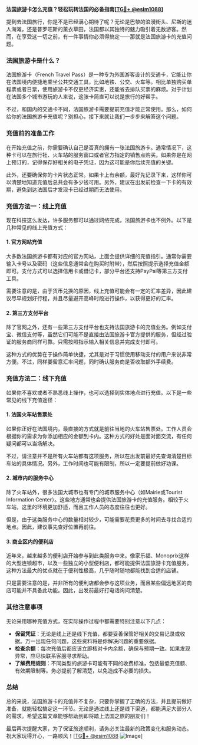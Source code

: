 **法国旅游卡怎么充值？轻松玩转法国的必备指南[[TG💪+ @esim1088](https://t.me/s/esim1088)]**

提到去法国旅行，你是不是已经满心期待了呢？无论是巴黎的浪漫街头、尼斯的迷人海滩，还是普罗旺斯的薰衣草田，法国都以其独特的魅力吸引着无数游客。然而，在享受这一切之前，有一件事情你必须得搞定——那就是法国旅游卡的充值问题。

### 法国旅游卡是什么？

法国旅游卡（French Travel Pass）是一种专为外国游客设计的交通卡，它能让你在法国境内便捷地乘坐公共交通工具，比如地铁、公交、火车等。相比单独购买单程票或者日票，使用旅游卡不仅更经济实惠，还能省去排队买票的麻烦。对于计划在法国多个城市游玩的人来说，这张卡简直可以说是旅行的好帮手。

不过，和国内的交通卡不同，法国旅游卡需要提前充值才能正常使用。那么，如何给你的法国旅游卡充值呢？别担心，接下来就让我们一步步来解答这个问题。

### 充值前的准备工作

在开始充值之前，你需要确认自己是否真的拥有一张法国旅游卡。通常情况下，这种卡可以在旅行社、火车站的服务窗口或者官方指定的销售点购买。如果你是在网上预订的，记得保存好相关的电子凭证，因为这可能是你后续充值的关键。

此外，还要确保你的卡片状态正常。如果卡上有余额，最好先记录下来，这样你可以清楚地知道充值后总共会有多少钱可用。另外，建议在出发前检查一下卡的有效期，避免到达法国后才发现卡已经过期而无法使用。

### 充值方法一：线上充值

现在科技这么发达，许多服务都可以通过网络完成，法国旅游卡也不例外。以下是几种常见的线上充值方式：

#### 1. 官方网站充值

大多数法国旅游卡都有对应的官方网站，上面会提供详细的充值指引。通常你需要输入卡号以及密码（这些信息通常会在购买时附带），然后按照提示选择充值金额即可。支付方式可以选择信用卡或借记卡，部分平台还支持PayPal等第三方支付工具。

需要注意的是，由于货币兑换的原因，线上充值可能会有一定的汇率差异，因此建议尽早规划好行程，并且尽量避开高峰时段进行操作，以获得更好的汇率。

#### 2. 第三方支付平台

除了官网之外，还有一些第三方支付平台也支持法国旅游卡的充值业务。例如支付宝、微信支付等，虽然它们可能不是直接由法国旅游卡官方提供的服务，但经过验证的服务商同样可靠。只需按照指示输入相关信息并完成支付即可。

这种方式的优势在于操作简单快捷，尤其是对于习惯使用移动支付的用户来说非常方便。不过，同样要留意汇率问题，同时确认服务商是否收取额外手续费。

### 充值方法二：线下充值

如果你不喜欢或者不熟悉线上操作，也可以选择到实体地点进行充值。以下是一些常见的线下充值途径：

#### 1. 法国火车站售票处

如果你正好在法国境内，最直接的方式就是前往当地的火车站售票处。工作人员会根据你的需求为你添加相应的金额到卡内。这种方式的好处是面对面交流，有任何疑问都可以当场解决。

不过，请注意并不是所有火车站都有这项服务，所以在出发前最好先查询清楚目标车站的具体情况。另外，工作时间也可能有限制，所以一定要提前做好功课。

#### 2. 城市内的服务中心

除了火车站外，很多法国大城市也有专门的城市服务中心（如Mairie或Tourist Information Center）。这些地方通常也会提供法国旅游卡的充值服务。相较于火车站，这里的环境更加舒适，而且工作人员的态度往往也更好。

但是，由于这类服务中心的数量相对较少，可能需要花费更多的时间去寻找合适的地点。因此，建议事先查好位置再前往。

#### 3. 商业区内的便利店

近年来，越来越多的便利店开始参与到此类服务中来。像家乐福、Monoprix这样的大型连锁超市，以及一些独立的小型便利店，都可能提供法国旅游卡充值服务。这种方法最大的优点就在于便利性极高，几乎随时随地都能找到合适的店铺。

只是需要注意的是，并非所有的便利店都会参与这项业务，而且某些偏远地区的商店可能并不具备此功能。因此，出发前最好打电话询问清楚。

### 其他注意事项

无论采用哪种充值方式，在实际操作过程中都需要特别注意以下几点：

- **保留凭证**：无论是线上还是线下充值，都要妥善保管好相关的交易记录或收据。万一出现任何问题，这些资料将是你解决问题的重要依据。
- **检查余额**：每次充值后都应该立即核对卡内余额，确保与预期一致。如果发现异常，应尽快联系客服寻求帮助。
- **了解费用规则**：不同类型的旅游卡可能有不同的收费标准，包括最低充值额、有效期限制等。务必提前了解清楚，以免造成不必要的损失。

### 总结

总的来说，法国旅游卡的充值并不复杂，只要你掌握了正确的方法，并且提前做好准备，就能轻松搞定这一环节。无论是通过线上还是线下渠道，都能满足大部分人的需求。希望这篇文章能够帮助到即将踏上法国之旅的朋友们！

最后再次提醒大家，为了保证旅途顺利，请务必关注最新的政策变化和服务动态。祝大家玩得开心，一路顺风！[[TG💪+ @esim1088](https://t.me/s/esim1088) ![Image](https://i.postimg.cc/4NQfJmqS/Snipaste-2025-05-13-00-14-12.png)]